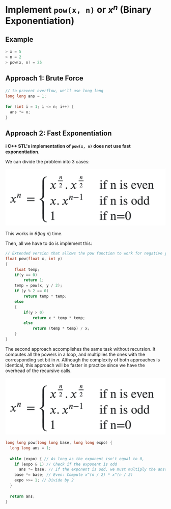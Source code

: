# Implement `pow(x, n)` or $x^n$ (Binary Exponentiation)

## Example

```cpp
> x = 5
> n = 2
> pow(x, n) = 25
```

## Approach 1: Brute Force

```cpp
// to prevent overflow, we'll use long long
long long ans = 1;

for (int i = 1; i <= n; i++) {
  ans *= x;
}
```

## Approach 2: Fast Exponentiation

**ℹ️ C++ STL's implementation of `pow(x, n)` does not use fast exponentiation.**

We can divide the problem into $3$ cases:

![Image](ex.png)

This works in $\theta(log \ n)$ time.

Then, all we have to do is implement this:

```cpp
// Extended version that allows the pow function to work for negative y and float x.
float pow(float x, int y)
{
    float temp;
    if(y == 0)
        return 1;
    temp = pow(x, y / 2);
    if (y % 2 == 0)
        return temp * temp;
    else
    {
        if(y > 0)
            return x * temp * temp;
        else
            return (temp * temp) / x;
    }
}
```

The second approach accomplishes the same task without recursion. It computes all the powers in a loop, and multiplies the ones with the corresponding set bit in $n$. Although the complexity of both approaches is identical, this approach will be faster in practice since we have the overhead of the recursive calls.

![Image](ex.png)

```cpp
long long pow(long long base, long long expo) {
  long long ans = 1;

  while (expo) { // As long as the exponent isn't equal to 0,
    if (expo & 1) // Check if the exponent is odd
      ans *= base; // If the exponent is odd, we must multiply the answer with base.
    base *= base; // Even: Compute x^(n / 2) * x^(n / 2)
    expo >>= 1; // Divide by 2
  }

  return ans;
}
```
